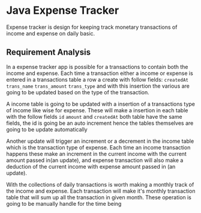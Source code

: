 # Java Expense Tracker

Expense tracker is design for keeping track monetary transactions of income and expense on daily basic. 

## Requirement Analysis 

 In a expense tracker app is possible for a transactions to contain both the income and expense. Each time a transaction either a income or expense is entered in a transactions table a row a create with follow fields: `createdAt` `trans_name` `trans_amount` `trans_type` and with this insertion the various are going to be updated  based on the type of the transaction. 

A income table is going to be updated with a insertion of a transactions type of income like wise for expense. These will make a insertion in each table with the follow fields `id` `amount` and `createdAt` both table have the same fields, the id is going be an auto increment hence the tables themselves are going to be update automatically 

Another update will trigger an increment or a decrement in the income table which is the transaction type of expense. Each time an income transaction happens these make an increment in the current income with the current amount passed in(an update), and expense transaction will also make a deduction of the current income with expense amount passed in (an update).

With the collections of daily transactions is worth making a monthly track of the income and expense. Each transaction will make it's monthly transaction table that will sum up all the transaction in given month. These operation is going to be manually handle for the time being 

